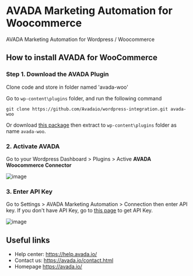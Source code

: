 # AVADA Marketing Automation for Woocommerce

AVADA Marketing Automation for Wordpress / Woocommerce

## How to install AVADA for WooCommerce

### Step 1. Download the AVADA Plugin

Clone code and store in folder named 'avada-woo'

Go to `wp-content\plugins` folder, and run the following command
```
git clone https://github.com/Avadaio/wordpress-integration.git avada-woo
```

Or download [this package](https://github.com/Avadaio/wordpress-integration/archive/refs/heads/main.zip) then extract to `wp-content\plugins` folder as name `avada-woo`.

### 2. Activate AVADA
Go to your Wordpress Dashboard > Plugins > Active **AVADA Woocommerce Connector** 

![image](https://user-images.githubusercontent.com/2810172/116044487-2c66ac00-a69b-11eb-97a1-afdd749bf42b.png)

### 3. Enter API Key

Go to Settings > AVADA Marketing Automation > Connection then enter API key.
If you don't have API Key, go to [this page](https://app.avada.io/manage/keys) to get API Key.

![image](https://user-images.githubusercontent.com/2810172/116044804-8cf5e900-a69b-11eb-919a-fb518383efd0.png)


## Useful links
- Help center: https://help.avada.io/
- Contact us: https://avada.io/contact.html
- Homepage https://avada.io/
